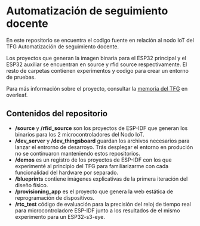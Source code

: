 # Automatización de seguimiento docente
En este repositorio se encuentra el codigo fuente en relación al nodo IoT del TFG Automatización de seguimiento docente.

Los proyectos que generan la imagen binaria para el ESP32 principal y el ESP32 auxiliar se encuentran en source y rfid source respectivamente.
El resto de carpetas contienen experimentos y codigo para crear un entorno de pruebas. 

Para más información sobre el proyecto, consultar la [memoria del TFG](https://www.overleaf.com/read/nkvdnsnwcnfc#e1403b) en overleaf.

## Contenidos del repositorio

- __/source__ y __/rfid_source__ son los proyectos de ESP-IDF que generan los binarios para los 2 microcontroladores del Nodo IoT.
- __/dev_server__ y __/dev_thingsboard__ guardan los archivos necesarios para lanzar el entrorno de desarroyo. Trás desplegar el entorno en produción no se continuaron manteniendo estos repositorios.
- __/demos__ es un registro de los proyectos de ESP-IDF con los que experimenté al principio del TFG para familiarizarme con cada funcionalidad del hardware por separado.
- __/blueprints__ contiene imágenes explicativas de la primera iteración del diseño físico. 
- __/provisioning_app__ es el proyecto que genera la web estática de reprogramación de dispositivos.
- __/rtc_test__ código de evaluación para la precisión del reloj de tiempo real para microcontroladore ESP-IDF junto a los resultados de el mismo experimento para un ESP32-s3-eye.